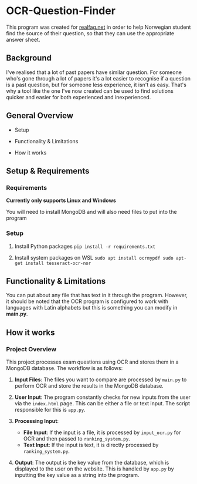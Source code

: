 # OCR-Question-Finder

This program was created for [realfag.net](https://realfag.net/) in order to help Norwegian student find the source of their question, so that they can use the appropriate answer sheet.

## Background

I've realised that a lot of past papers have similar question. For someone who's gone through a lot of papers it's a lot easier to recognise if a question is a past question, but for someone less experience, it isn't as easy. That's why a tool like the one I've now created can be used to find solutions quicker and easier for both experienced and inexperienced.

## General Overview

- Setup

- Functionality & Limitations

- How it works

## Setup & Requirements

### Requirements

**Currently only supports Linux and Windows**

You will need to install MongoDB and will also need files to put into the program

### Setup
1. Install Python packages
`
pip install -r requirements.txt
`

2. Install system packages on WSL
`
sudo apt install ocrmypdf
sudo apt-get install tesseract-ocr-nor
`
 
## Functionality & Limitations

You can put about any file that has text in it through the program. However, it should be noted that the OCR program is configured to work with languages with Latin alphabets but this is something you can modify in **main.py**.


## How it works
### Project Overview

This project processes exam questions using OCR and stores them in a MongoDB database. The workflow is as follows:

1.  **Input Files**: The files you want to compare are processed by  `main.py`  to perform OCR and store the results in the MongoDB database.
    
2.  **User Input**: The program constantly checks for new inputs from the user via the  `index.html`  page. This can be either a file or text input. The script responsible for this is  `app.py`.
    
3.  **Processing Input**:
    
    -   **File Input**: If the input is a file, it is processed by  `input_ocr.py`  for OCR and then passed to  `ranking_system.py`.
    -   **Text Input**: If the input is text, it is directly processed by  `ranking_system.py`.
4.  **Output**: The output is the key value from the database, which is displayed to the user on the website. This is handled by  `app.py`  by inputting the key value as a string into the program.